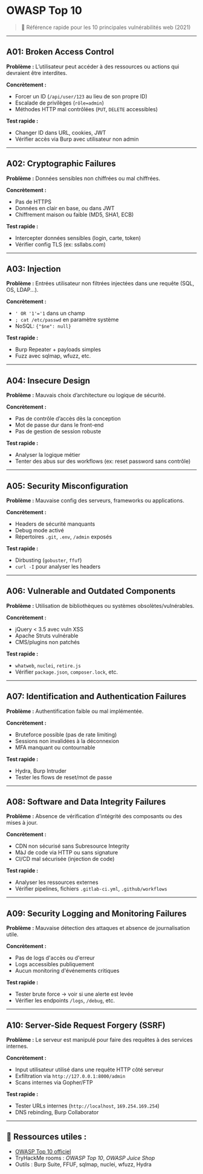 # OWASP Top 10 

> 📁 Référence rapide pour les 10 principales vulnérabilités web (2021)  

---

## A01: Broken Access Control
**Problème :** L’utilisateur peut accéder à des ressources ou actions qui devraient être interdites.

**Concrètement :**
- Forcer un ID (`/api/user/123` au lieu de son propre ID)
- Escalade de privilèges (`rôle=admin`)
- Méthodes HTTP mal contrôlées (`PUT`, `DELETE` accessibles)

**Test rapide :**
- Changer ID dans URL, cookies, JWT
- Vérifier accès via Burp avec utilisateur non admin

---

## A02: Cryptographic Failures
**Problème :** Données sensibles non chiffrées ou mal chiffrées.

**Concrètement :**
- Pas de HTTPS
- Données en clair en base, ou dans JWT
- Chiffrement maison ou faible (MD5, SHA1, ECB)

**Test rapide :**
- Intercepter données sensibles (login, carte, token)
- Vérifier config TLS (ex: ssllabs.com)

---

## A03: Injection
**Problème :** Entrées utilisateur non filtrées injectées dans une requête (SQL, OS, LDAP...).

**Concrètement :**
- `' OR '1'='1` dans un champ
- `; cat /etc/passwd` en paramètre système
- NoSQL: `{"$ne": null}`

**Test rapide :**
- Burp Repeater + payloads simples
- Fuzz avec sqlmap, wfuzz, etc.

---

## A04: Insecure Design
**Problème :** Mauvais choix d’architecture ou logique de sécurité.

**Concrètement :**
- Pas de contrôle d’accès dès la conception
- Mot de passe dur dans le front-end
- Pas de gestion de session robuste

**Test rapide :**
- Analyser la logique métier
- Tenter des abus sur des workflows (ex: reset password sans contrôle)

---

## A05: Security Misconfiguration
**Problème :** Mauvaise config des serveurs, frameworks ou applications.

**Concrètement :**
- Headers de sécurité manquants
- Debug mode activé
- Répertoires `.git`, `.env`, `/admin` exposés

**Test rapide :**
- Dirbusting (`gobuster`, `ffuf`)
- `curl -I` pour analyser les headers

---

## A06: Vulnerable and Outdated Components
**Problème :** Utilisation de bibliothèques ou systèmes obsolètes/vulnérables.

**Concrètement :**
- jQuery < 3.5 avec vuln XSS
- Apache Struts vulnérable
- CMS/plugins non patchés

**Test rapide :**
- `whatweb`, `nuclei`, `retire.js`
- Vérifier `package.json`, `composer.lock`, etc.

---

## A07: Identification and Authentication Failures
**Problème :** Authentification faible ou mal implémentée.

**Concrètement :**
- Bruteforce possible (pas de rate limiting)
- Sessions non invalidées à la déconnexion
- MFA manquant ou contournable

**Test rapide :**
- Hydra, Burp Intruder
- Tester les flows de reset/mot de passe

---

## A08: Software and Data Integrity Failures
**Problème :** Absence de vérification d’intégrité des composants ou des mises à jour.

**Concrètement :**
- CDN non sécurisé sans Subresource Integrity
- MàJ de code via HTTP ou sans signature
- CI/CD mal sécurisée (injection de code)

**Test rapide :**
- Analyser les ressources externes
- Vérifier pipelines, fichiers `.gitlab-ci.yml`, `.github/workflows`

---

## A09: Security Logging and Monitoring Failures
**Problème :** Mauvaise détection des attaques et absence de journalisation utile.

**Concrètement :**
- Pas de logs d'accès ou d'erreur
- Logs accessibles publiquement
- Aucun monitoring d'événements critiques

**Test rapide :**
- Tester brute force → voir si une alerte est levée
- Vérifier les endpoints `/logs`, `/debug`, etc.

---

## A10: Server-Side Request Forgery (SSRF)
**Problème :** Le serveur est manipulé pour faire des requêtes à des services internes.

**Concrètement :**
- Input utilisateur utilisé dans une requête HTTP côté serveur
- Exfiltration via `http://127.0.0.1:8000/admin`
- Scans internes via Gopher/FTP

**Test rapide :**
- Tester URLs internes (`http://localhost`, `169.254.169.254`)
- DNS rebinding, Burp Collaborator

---

## 📌 Ressources utiles :
- [OWASP Top 10 officiel](https://owasp.org/Top10/)
- TryHackMe rooms : *OWASP Top 10*, *OWASP Juice Shop*
- Outils : Burp Suite, FFUF, sqlmap, nuclei, wfuzz, Hydra

